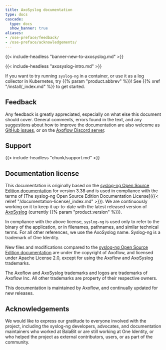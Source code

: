```yaml
---
title: AxoSyslog documentation
type: docs
cascade:
  type: docs
  show_banner: true
aliases:
- /ose-preface/feedback/
- /ose-preface/acknowledgements/
---
```


{{< include-headless "banner-new-to-axosyslog.md" >}}

{{< include-headless "axosyslog-intro.md" >}}

If you want to try running `syslog-ng` in a container, or use it as a log collector in Kubernetes, try {{% param "product.abbrev" %}}! See {{% xref "/install/_index.md" %}} to get started.

## Feedback

Any feedback is greatly appreciated, especially on what else this document should cover. General comments, errors found in the text, and any suggestions about how to improve the documentation are also welcome as [GitHub issues](https://github.com/axoflow/axosyslog-core-docs/issues), or on the [Axoflow Discord server](https://discord.gg/583Z4wjem2).

## Support

{{< include-headless "chunk/support.md" >}}

## Documentation license

This documentation is originally based on the [syslog-ng Open Source Edition documentation](https://github.com/balabit/syslog-ng-ose-guides/commit/2f4a52ee61d1ea9ad27cb4f3168b95408fddfdf2) for version 3.38 and is used in compliance with the terms of [The syslog-ng Open Source Edition Documentation License]({{< relref "/documentation-license/_index.md" >}}). We are continuously working on it to keep it up-to-date with the latest released version of [AxoSyslog](https://github.com/axoflow/axosyslog/) (currently {{% param "product.version" %}}).

In compliance with the above license, `syslog-ng` is used only to refer to the binary of the application, or in filenames, pathnames, and similar technical terms. For all other references, we use the AxoSyslog name. Syslog-ng is a trademark of One Identity.

New files and modifications compared to the [syslog-ng Open Source Edition documentation](https://github.com/balabit/syslog-ng-ose-guides/commit/2f4a52ee61d1ea9ad27cb4f3168b95408fddfdf2) are under the copyright of Axoflow, and licensed under Apache License 2.0, except for using the Axoflow and AxoSyslog trademarks.

The Axoflow and AxoSyslog trademarks and logos are trademarks of Axoflow Inc. All other trademarks are property of their respective owners.

This documentation is maintained by Axoflow, and continually updated for new releases.

## Acknowledgements

We would like to express our gratitude to everyone involved with the project, including the syslog-ng developers, advocates, and documentation maintainers who worked at BalaBit or are still working at One Identity, or who helped the project as external contributors, users, or as part of the community.

